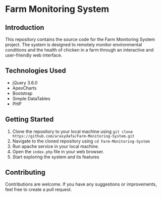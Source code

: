 # Farm Monitoring System

## Introduction

This repository contains the source code for the Farm Monitoring System project. The system is designed to remotely monitor environmental conditions and the health of chicken in a farm through an interactive and user-friendly web interface.

## Technologies Used

- jQuery 3.6.0
- ApexCharts
- Bootstrap
- Simple DataTables
- PHP

## Getting Started

1. Clone the repository to your local machine using `git clone https://github.com/arasydafa/Farm-Monitoring-System.git`
2. Navigate to the cloned repository using `cd Farm-Monitoring-System`
3. Run apache service in your local machine.
3. Open the `index.php` file in your web browser.
4. Start exploring the system and its features

## Contributing

Contributions are welcome. If you have any suggestions or improvements, feel free to create a pull request.
